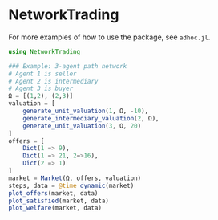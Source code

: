 # NetworkTrading

For more examples of how to use the package, see `adhoc.jl`.

```julia
using NetworkTrading

### Example: 3-agent path network
# Agent 1 is seller
# Agent 2 is intermediary
# Agent 3 is buyer
Ω = [(1,2), (2,3)]
valuation = [
    generate_unit_valuation(1, Ω, -10),
    generate_intermediary_valuation(2, Ω),
    generate_unit_valuation(3, Ω, 20)
]
offers = [
    Dict(1 => 9),
    Dict(1 => 21, 2=>16),
    Dict(2 => 1)
]
market = Market(Ω, offers, valuation)
steps, data = @time dynamic(market)
plot_offers(market, data)
plot_satisfied(market, data)
plot_welfare(market, data)
```
